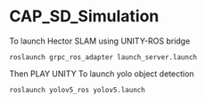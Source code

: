 # CAP_SD_Simulation


To launch Hector SLAM using UNITY-ROS bridge

    roslaunch grpc_ros_adapter launch_server.launch

Then PLAY UNITY
To launch yolo object detection

    roslaunch yolov5_ros yolov5.launch
